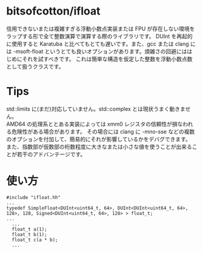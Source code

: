 # bitsofcotton/ifloat
信用できないまたは複雑すぎる浮動小数点実装または FPU が存在しない環境をラップする形で全て整数演算で演算する際のライブラリです。
DUInt を再起的に使用すると Karatuba と比べてもとても遅いです。また、gcc または clang には -msoft-float というとても良いオプションがあります。煩雑さの回避にははじめにそれを試すべきです。
これは簡単な構造を仮定した整数を浮動小数点数として扱うクラスです。

# Tips
std::limits に(まだ)対応していません。std::complex とは現状うまく動きません。  
AMD64 の処理系ととある実装によっては xmm0 レジスタの信頼性が損なわれる危険性がある場合があります。
その場合には clang に -mno-sse などの複数のオプションを付加して、簡易的にそれが影響しているかをデバグできます。  
また、指数部が仮数部の桁数程度に大きなまたは小さな値を使うことが出来ることが若干のアドバンテージです。

# 使い方
    #include "ifloat.hh"
    ...
    typedef SimpleFloat<DUInt<uint64_t, 64>, DUInt<DUInt<uint64_t, 64>, 128>, 128, Signed<DUInt<uint64_t, 64>, 128> > float_t;
    ...
      ...
      float_t a(1);
      float_t b(1);
      float_t c(a * b);
      ...
